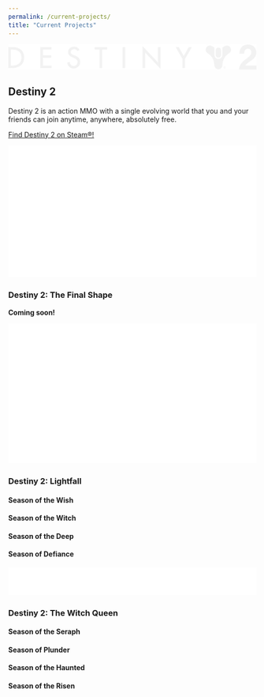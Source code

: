 ```yaml
---
permalink: /current-projects/
title: "Current Projects"
---
```

![The Destiny 2 logo](/assets/images/destiny-2/destiny2_logo_en_light-2.png "Destiny 2")<br>
## Destiny 2
Destiny 2 is an action MMO with a single evolving world that you and your friends can join anytime, anywhere, absolutely free. 

<i class="fab fa-steam"></i> [Find Destiny 2 on Steam&reg;!](https://store.steampowered.com/app/1085660/Destiny_2/)

![The Destiny 2 The Final Shape logo](/assets/images/destiny-2/tfs/d2_TFS_logo_LOC_horizontal_en-EN.png "Destiny 2: The Final Shape")

### Destiny 2: The Final Shape
**Coming soon!**

![The Destiny 2 Lightfall logo](/assets/images/destiny-2/lightfall/d2_lightfall_logo_LOC_EN.png "Destiny 2: Lightfall")

### Destiny 2: Lightfall
#### Season of the Wish

#### Season of the Witch

#### Season of the Deep

#### Season of Defiance

![The Destiny 2 The Witch Queen logo](/assets/images/destiny-2/twq/lp_the_witch_queen_logo_horizontal_LOCs_EN-2.png "Destiny 2: The Witch Queen")

### Destiny 2: The Witch Queen
#### Season of the Seraph

#### Season of Plunder

#### Season of the Haunted

#### Season of the Risen